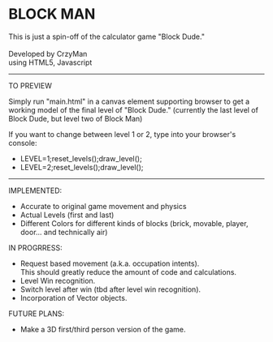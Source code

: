 BLOCK MAN
=========

This is just a spin-off of the calculator game "Block Dude." <br><br>
Developed by CrzyMan <br>
using HTML5, Javascript

----
TO PREVIEW

Simply run "main.html" in a canvas element supporting browser to get a working model of the final level of "Block Dude." (currently the last level of Block Dude, but level two of Block Man)

If you want to change between level 1 or 2, type into your browser's console:
- LEVEL=1;reset_levels();draw_level();
- LEVEL=2;reset_levels();draw_level();

----
IMPLEMENTED:
- Accurate to original game movement and physics
- Actual Levels (first and last)
- Different Colors for different kinds of blocks (brick, movable, player, door... and technically air)

IN PROGRRESS:
- Request based movement (a.k.a. occupation intents). <br>
  This should greatly reduce the amount of code and calculations.
- Level Win recognition.
- Switch level after win (tbd after level win recognition).
- Incorporation of Vector objects.

FUTURE PLANS:
- Make a 3D first/third person version of the game.